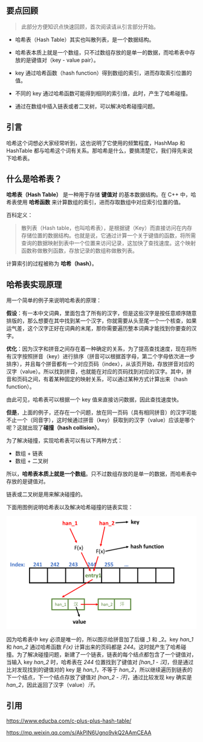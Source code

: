 ## 要点回顾
> 此部分方便知识点快速回顾，首次阅读请从引言部分开始。

- 哈希表（Hash Table）其实也叫散列表，是一个数据结构。
  
- 哈希表本质上就是一个数组，只不过数组存放的是单一的数据，而哈希表中存放的是键值对（key - value pair）。
  
- key 通过哈希函数（hash function）得到数组的索引，进而存取索引位置的值。
  
- 不同的 key 通过哈希函数可能得到相同的索引值，此时，产生了哈希碰撞。
  
- 通过在数组中插入链表或者二叉树，可以解决哈希碰撞问题。

## 引言

哈希这个词想必大家经常听到，这也说明了它使用的频繁程度，HashMap 和 HashTable 都与哈希这个词有关系。那哈希是什么，要搞清楚它，我们得先来说下哈希表。

## 什么是哈希表？

**哈希表（Hash Table）** 是一种用于存储 **键值对** 的基本数据结构。在 C++ 中，哈希表使用 **哈希函数** 来计算数组的索引，进而存取数组中对应索引位置的值。

百科定义：
> 散列表（Hash table，也叫哈希表），是根据键（Key）而直接访问在内存存储位置的数据结构。也就是说，它通过计算一个关于键值的函数，将所需查询的数据映射到表中一个位置来访问记录，这加快了查找速度。这个映射函数称做散列函数，存放记录的数组称做散列表。

计算索引的过程被称为 **哈希（hash）**。

## 哈希表实现原理

用一个简单的例子来说明哈希表的原理：

**假设**：有一本中文词典，里面包含了所有的汉字，但是这些汉字是按任意顺序随意排版的，那么想要在其中找到某一个汉字，你就需要从头至尾一个一个核查，如果运气差，这个汉字正好在词典的末尾，那你需要遍历整本词典才能找到你要查的汉字。

**优化**：因为汉字和拼音之间存在着一种确定的关系，为了提高查找速度，现在将所有汉字按照拼音（key）进行排序（拼音可以根据首字母，第二个字母依次进一步排序），并且每个拼音都有一个对应页码（index），从该页开始，存放拼音对应的汉字（value）。所以找到拼音，也就能在对应的页码找到对应的汉字。其中，拼音和页码之间，有着某种固定的映射关系，可以通过某种方式计算出来（hash function）。

由此可见，哈希表可以根据一个 key 值来直接访问数据，因此查找速度快。

**但是**，上面的例子，还存在一个问题，放在同一页码（具有相同拼音）的汉字可能不止一个（同音字），这时候通过拼音（key）获取到的汉字（value）应该是哪个呢？这就出现了**碰撞（hash collision）**。

为了解决碰撞，实现哈希表可以有以下两种方式：
- 数组 + 链表
- 数组 + 二叉树

所以，**哈希表本质上就是一个数组**。只不过数组存放的是单一的数据，而哈希表中存放的是键值对。

链表或二叉树是用来解决碰撞的。

下面用图例说明哈希表以及解决哈希碰撞的链表实现：

![Hash Table&#95;ptr](../Basics/assets/images/hash_map.bmp "Hash Table&#95;ptr")

因为哈希表中 key 必须是唯一的，所以图示给拼音加了后缀 _1 和 _2。key *han_1* 和 *han_2* 通过哈希函数 *F(x)* 计算出来的页码都是 *244*。这时就产生了哈希碰撞。为了解决碰撞问题，新建了一个链表，链表的每个结点都包含了一个键值对，当输入 key *han_2* 时，哈希表在 *244* 位置找到了键值对 *[han_1 - 汉]*，但是通过比对发现找到的键值对的 key 是 *han_1*，不等于 *han_2*，所以继续遍历到链表的下一个结点，下一个结点存放了键值对 *[han_2 - 汗]*，通过比较发现 key 确实是 *han_2*，因此返回了汉字（value）*汗*。


## 引用
https://www.educba.com/c-plus-plus-hash-table/

https://mp.weixin.qq.com/s/AkPIN6Ugno9vkQ2AAmCEAA